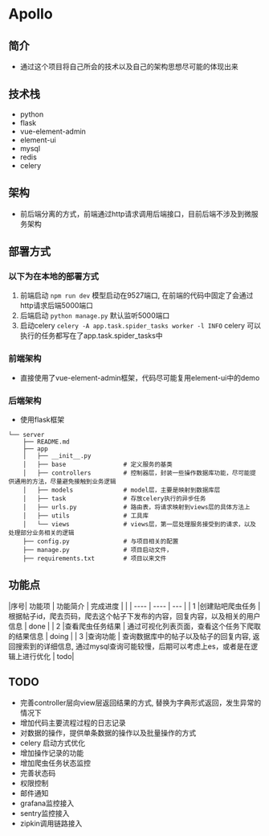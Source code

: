 # Apollo
## 简介
- 通过这个项目将自己所会的技术以及自己的架构思想尽可能的体现出来

## 技术栈
- python
- flask
- vue-element-admin
- element-ui
- mysql
- redis
- celery

## 架构
- 前后端分离的方式，前端通过http请求调用后端接口，目前后端不涉及到微服务架构

## 部署方式
### 以下为在本地的部署方式
1. 前端启动 `npm run dev` 模型启动在9527端口, 在前端的代码中固定了会通过http请求后端5000端口
2. 后端启动 `python manage.py`  默认监听5000端口
3. 启动celery `celery -A app.task.spider_tasks worker -l INFO` celery 可以执行的任务都写在了app.task.spider_tasks中
### 前端架构
- 直接使用了vue-element-admin框架，代码尽可能复用element-ui中的demo

### 后端架构
- 使用flask框架
```
└── server
    ├── README.md
    ├── app
    │   ├── __init__.py
    │   ├── base                # 定义服务的基类
    │   ├── controllers         # 控制器层，封装一些操作数据库功能，尽可能提供通用的方法，尽量避免接触到业务逻辑
    │   ├── models              # model层，主要是映射到数据库层
    │   ├── task                # 存放celery执行的异步任务
    │   ├── urls.py             # 路由表，将请求映射到views层的具体方法上
    │   ├── utils               # 工具库
    │   └── views               # views层，第一层处理服务接受到的请求，以及处理部分业务相关的逻辑
    ├── config.py               # 与项目相关的配置
    ├── manage.py               # 项目启动文件，
    ├── requirements.txt        # 项目以来文件

```

## 功能点
|序号|    功能项          |    功能简介     |      完成进度  |
|   |      ----         |  ----         |       ---     |
| 1 |创建贴吧爬虫任务      |  根据帖子id，爬去页码，爬去这个帖子下发布的内容，回复内容，以及相关的用户信息 |       done    |
| 2 |查看爬虫任务结果      |  通过可视化列表页面，查看这个任务下爬取的结果信息             |       doing   |
| 3 |查询功能             | 查询数据库中的帖子以及帖子的回复内容, 返回搜索到的详细信息, 通过mysql查询可能较慢，后期可以考虑上es，或者是在逻辑上进行优化 | todo|

## TODO
- 完善controller层向view层返回结果的方式, 替换为字典形式返回，发生异常的情况下
- 增加代码主要流程过程的日志记录
- 对数据的操作，提供单条数据的操作以及批量操作的方式
- celery 启动方式优化
- 增加操作记录的功能
- 增加爬虫任务状态监控
- 完善状态码
- 权限控制
- 邮件通知
- grafana监控接入
- sentry监控接入
- zipkin调用链路接入